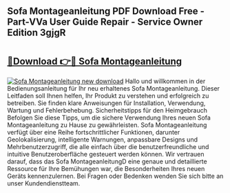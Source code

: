 ## Sofa Montageanleitung PDF Download Free - Part-VVa User Guide Repair - Service Owner Edition 3gjgR

# <h2><a href="http://df8drxr.blite.top/?on=Sofa+Montageanleitung">🔗Download 👉🔴 Sofa Montageanleitung</a></h2>

[![Sofa Montageanleitung new download](https://i.imgur.com/lujVjoI.png)](http://df8drxr.blite.top/?on=Sofa+Montageanleitung)
Hallo und willkommen in der Bedienungsanleitung für Ihr neu erhaltenes Sofa Montageanleitung. Dieser Leitfaden soll Ihnen helfen, Ihr Produkt zu verstehen und erfolgreich zu betreiben. Sie finden klare Anweisungen für Installation, Verwendung, Wartung und Fehlerbehebung. Sicherheitstipps für den Heimgebrauch Befolgen Sie diese Tipps, um die sichere Verwendung Ihres neuen Sofa Montageanleitung zu Hause zu gewährleisten. Sofa Montageanleitung verfügt über eine Reihe fortschrittlicher Funktionen, darunter Geolokalisierung, intelligente Warnungen, anpassbare Designs und Mehrbenutzerzugriff, die alle einfach über die benutzerfreundliche und intuitive Benutzeroberfläche gesteuert werden können. Wir vertrauen darauf, dass das Sofa MontageanleitungD eine genaue und detaillierte Ressource für Ihre Bemühungen war, die Besonderheiten Ihres neuen Geräts kennenzulernen. Bei Fragen oder Bedenken wenden Sie sich bitte an unser Kundendienstteam.
